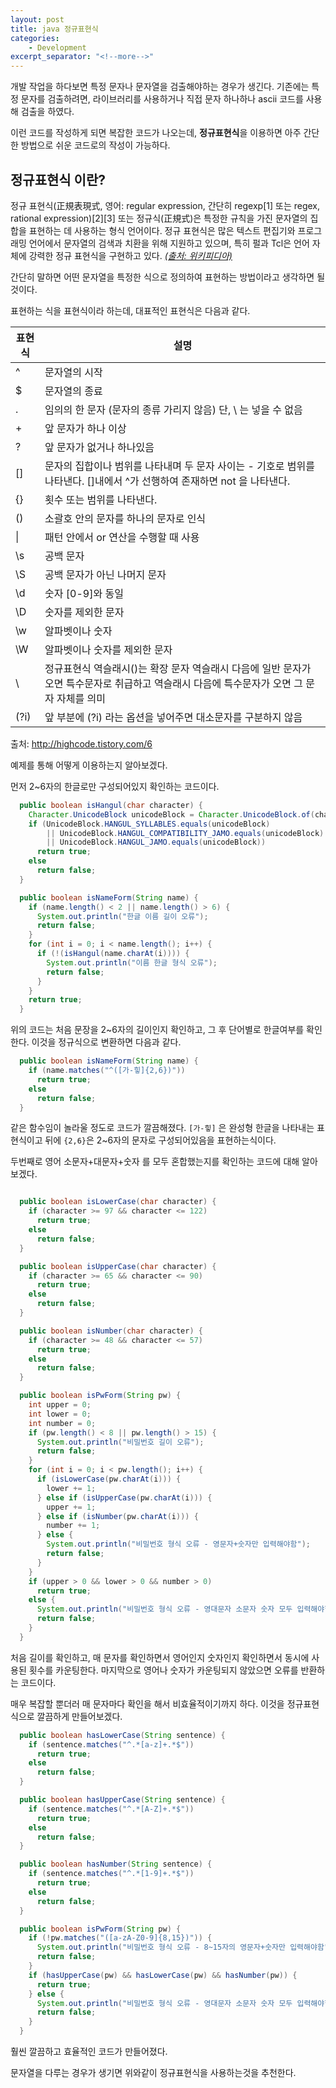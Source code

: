 ```yaml
---
layout: post
title: java 정규표현식
categories:
    - Development
excerpt_separator: "<!--more-->"
---
```


개발 작업을 하다보면 특정 문자나 문자열을 검출해야하는 경우가 생긴다.
기존에는 특정 문자를 검출하려면, 라이브러리를 사용하거나 직접 문자 하나하나 ascii 코드를 사용해 검출을 하였다.

이런 코드를 작성하게 되면 복잡한 코드가 나오는데, **정규표현식**을 이용하면 아주 간단한 방법으로 쉬운 코드로의 작성이 가능하다.

## 정규표현식 이란?
정규 표현식(正規表現式, 영어: regular expression, 간단히 regexp[1] 또는 regex, rational expression)[2][3] 또는 정규식(正規式)은 특정한 규칙을 가진 문자열의 집합을 표현하는 데 사용하는 형식 언어이다. 정규 표현식은 많은 텍스트 편집기와 프로그래밍 언어에서 문자열의 검색과 치환을 위해 지원하고 있으며, 특히 펄과 Tcl은 언어 자체에 강력한 정규 표현식을 구현하고 있다. [*(출처: 위키피디아)*](https://ko.wikipedia.org/wiki/%EC%A0%95%EA%B7%9C_%ED%91%9C%ED%98%84%EC%8B%9D)

간단히 말하면 어떤 문자열을 특정한 식으로 정의하여 표현하는 방법이라고 생각하면 될 것이다.

표현하는 식을 표현식이라 하는데, 대표적인 표현식은 다음과 같다.

| 표현식 | 설명 |
| ---------- | ----------- |
| ^ | 문자열의 시작 |
| $ | 문자열의 종료 |
| . | 임의의 한 문자 (문자의 종류 가리지 않음) 단, \ 는 넣을 수 없음 |
| + | 앞 문자가 하나 이상 |
| ? | 앞 문자가 없거나 하나있음 |
| [] | 문자의 집합이나 범위를 나타내며 두 문자 사이는 - 기호로 범위를 나타낸다. []내에서 ^가 선행하여 존재하면 not 을 나타낸다.|
| {} | 횟수 또는 범위를 나타낸다. |
| () | 소괄호 안의 문자를 하나의 문자로 인식 |
| \| | 패턴 안에서 or 연산을 수행할 때 사용 |
| \s | 공백 문자 |
| \S | 공백 문자가 아닌 나머지 문자 |
| \d | 숫자 [0-9]와 동일 |
| \D | 숫자를 제외한 문자 |
| \w | 알파벳이나 숫자 |
| \W | 알파벳이나 숫자를 제외한 문자 |
| \ | 정규표현식 역슬래시(\)는 확장 문자 역슬래시 다음에 일반 문자가 오면 특수문자로 취급하고 역슬래시 다음에 특수문자가 오면 그 문자 자체를 의미 |
| (?i) | 앞 부분에 (?i) 라는 옵션을 넣어주면 대소문자를 구분하지 않음 |

출처: http://highcode.tistory.com/6

예제를 통해 어떻게 이용하는지 알아보겠다.

먼저 2~6자의 한글로만 구성되어있지 확인하는 코드이다.

```java
  public boolean isHangul(char character) {
    Character.UnicodeBlock unicodeBlock = Character.UnicodeBlock.of(character);
    if (UnicodeBlock.HANGUL_SYLLABLES.equals(unicodeBlock)
        || UnicodeBlock.HANGUL_COMPATIBILITY_JAMO.equals(unicodeBlock)
        || UnicodeBlock.HANGUL_JAMO.equals(unicodeBlock))
      return true;
    else
      return false;
  }

  public boolean isNameForm(String name) {
    if (name.length() < 2 || name.length() > 6) {
      System.out.println("한글 이름 길이 오류");
      return false;
    }
    for (int i = 0; i < name.length(); i++) {
      if (!(isHangul(name.charAt(i)))) {
        System.out.println("이름 한글 형식 오류");
        return false;
      }
    }
    return true;
  }
```
위의 코드는 처음 문장을 2~6자의 길이인지 확인하고, 그 후 단어별로 한글여부를 확인한다. 이것을 정규식으로 변환하면 다음과 같다.

```java
  public boolean isNameForm(String name) {
    if (name.matches("^([가-힣]{2,6})"))
      return true;
    else
      return false;
  }
```
같은 함수임이 놀라울 정도로 코드가 깔끔해졌다. `[가-힣]` 은 완성형 한글을 나타내는 표현식이고 뒤에 `{2,6}`은 2~6자의 문자로 구성되어있음을 표현하는식이다.

두번째로 영어 소문자+대문자+숫자 를 모두 혼합했는지를 확인하는 코드에 대해 알아보겠다.
```java

  public boolean isLowerCase(char character) {
    if (character >= 97 && character <= 122)
      return true;
    else
      return false;
  }

  public boolean isUpperCase(char character) {
    if (character >= 65 && character <= 90)
      return true;
    else
      return false;
  }

  public boolean isNumber(char character) {
    if (character >= 48 && character <= 57)
      return true;
    else
      return false;
  }

  public boolean isPwForm(String pw) {
    int upper = 0;
    int lower = 0;
    int number = 0;
    if (pw.length() < 8 || pw.length() > 15) {
      System.out.println("비밀번호 길이 오류");
      return false;
    }
    for (int i = 0; i < pw.length(); i++) {
      if (isLowerCase(pw.charAt(i))) {
        lower += 1;
      } else if (isUpperCase(pw.charAt(i))) {
        upper += 1;
      } else if (isNumber(pw.charAt(i))) {
        number += 1;
      } else {
        System.out.println("비밀번호 형식 오류 - 영문자+숫자만 입력해야함");
        return false;
      }
    }
    if (upper > 0 && lower > 0 && number > 0)
      return true;
    else {
      System.out.println("비밀번호 형식 오류 - 영대문자 소문자 숫자 모두 입력해야함");
      return false;
    }
  }
  ```
처음 길이를 확인하고, 매 문자를 확인하면서 영어인지 숫자인지 확인하면서 동시에 사용된 횟수를 카운팅한다. 마지막으로 영어나 숫자가 카운팅되지 않았으면 오류를 반환하는 코드이다.

매우 복잡할 뿐더러 매 문자마다 확인을 해서 비효율적이기까지 하다. 이것을 정규표현식으로 깔끔하게 만들어보겠다.

```java
  public boolean hasLowerCase(String sentence) {
    if (sentence.matches("^.*[a-z]+.*$"))
      return true;
    else
      return false;
  }

  public boolean hasUpperCase(String sentence) {
    if (sentence.matches("^.*[A-Z]+.*$"))
      return true;
    else
      return false;
  }

  public boolean hasNumber(String sentence) {
    if (sentence.matches("^.*[1-9]+.*$"))
      return true;
    else
      return false;
  }

  public boolean isPwForm(String pw) {
    if (!pw.matches("([a-zA-Z0-9]{8,15})")) {
      System.out.println("비밀번호 형식 오류 - 8~15자의 영문자+숫자만 입력해야함");
      return false;
    }
    if (hasUpperCase(pw) && hasLowerCase(pw) && hasNumber(pw)) {
      return true;
    } else {
      System.out.println("비밀번호 형식 오류 - 영대문자 소문자 숫자 모두 입력해야함");
      return false;
    }
  }
  ```
  훨씬 깔끔하고 효율적인 코드가 만들어졌다.

  문자열을 다루는 경우가 생기면 위와같이 정규표현식을 사용하는것을 추천한다.